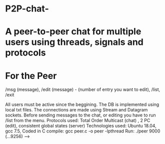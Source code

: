 # P2P-chat-
# A peer-to-peer chat for multiple users using threads, signals and protocols

# For the Peer
<!-- A peer that is connected to a server using TCP/IP connection and to other peers using UDP connection.
The peer can:
1) write messages to a chat
2) write these messages to a DB
3) edit an entry of the DB
The peer is built using:
- 4 threads: 1 for sending messages to the server and editiing a DB entry, 1 for sending messages to 
other peers, 1 for receiving messages from other peers, 1 for receiving server messages.
- signals for exiting are implemented
- locking of keys for DB entry editing
menu of commands: /help --> /msg (message), /edit (message) - (number of entry you want to edit), /list, /exit
All users must be active since the beggining.
The DB is implemented using local txt files. The connections are made using Stream and Datagram sockets.
Before sending messages to the chat, or editing you have to run /list from the menu.
Protocols used: Total Order Multicast (chat) , 2 PC (edit), consistent global states (server)
Technologies used: Ubuntu 18.04, gcc 7.5, Coded in C
compile: gcc peer.c -o peer -lpthread
Run: ./peer 9000 (...9256) -->
